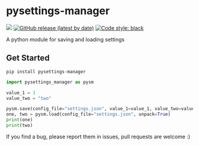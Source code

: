 # pysettings-manager

[![](https://img.shields.io/badge/python-3.7+-blue.svg)](https://www.python.org/downloads/)
[![GitHub release (latest by date)](https://img.shields.io/github/v/release/sryu1/pysettings-manager)](https://pypi.org/project/pysettings-manager)
[![Code style: black](https://img.shields.io/badge/code%20style-black-000000.svg)](https://github.com/psf/black)

A python module for saving and loading settings

## Get Started

```console
pip install pysettings-manager
```

```python
import pysettings_manager as pysm

value_1 = 1
value_two = "two"

pysm.save(config_file="settings.json", value_1=value_1, value_two=value_two)
one, two = pysm.load(config_file="settings.json", unpack=True)
print(one)
print(two)
```

If you find a bug, please report them in issues, pull requests are welcome :)
